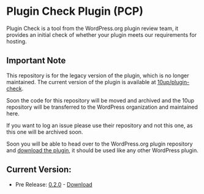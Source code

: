 # Plugin Check Plugin (PCP)

Plugin Check is a tool from the WordPress.org plugin review team, it provides an initial check of whether your plugin meets our requirements for hosting.

## Important Note

This repository is for the legacy version of the plugin, which is no longer maintained. The current version of the plugin is available at [10up/plugin-check](https://github.com/10up/plugin-check).

Soon the code for this repository will be moved and archived and the 10up repository will be transferred to the WordPress organization and maintained here.

If you want to log an issue please use their repository and not this one, as this one will be archived soon.

Soon you will be able to head over to the WordPress.org plugin repository and [download the plugin](https://wordpress.org/plugins/plugin-check/), it should be used like any other WordPress plugin.

## Current Version: 

* Pre Release: [0.2.0](https://github.com/10up/plugin-check/releases/tag/0.2.0) - [Download](https://github.com/10up/plugin-check/releases/download/0.2.0/plugin-check.zip)
